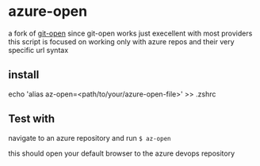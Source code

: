 # azure-open

a fork of [git-open](https://github.com/paulirish/git-open) since git-open works just execellent with most providers this script is focused on working only with azure repos and their very specific url syntax

## install

echo 'alias az-open=<path/to/your/azure-open-file>' >> .zshrc

## Test with

navigate to an azure repository and run
`$ az-open`

this should open your default browser to the azure devops repository
